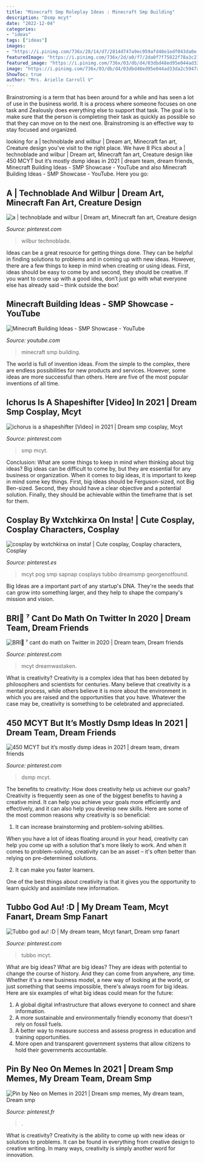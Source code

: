 ```yaml
---
title: "Minecraft Smp Roleplay Ideas : Minecraft Smp Building"
description: "Dsmp mcyt"
date: "2022-12-04"
categories:
- "ideas"
tags: ["ideas"]
images:
- "https://i.pinimg.com/736x/28/14/d7/2814d747a9ec959afd48e1edf043da0e.jpg"
featuredImage: "https://i.pinimg.com/736x/2d/a0/f7/2da0f7f75822f78a3c218c67f0ef7a55.jpg"
featured_image: "https://i.pinimg.com/736x/03/db/d4/03dbd48ed95e044ad33da2c5947a17ae.jpg"
image: "https://i.pinimg.com/736x/03/db/d4/03dbd48ed95e044ad33da2c5947a17ae.jpg"
ShowToc: true
author: "Mrs. Arielle Carroll V"
---
```



Brainstroming is a term that has been around for a while and has seen a lot of use in the business world. It is a process where someone focuses on one task and Zealously does everything else to support that task. The goal is to make sure that the person is completing their task as quickly as possible so that they can move on to the next one. Brainstroming is an effective way to stay focused and organized.

	

		
looking for a | technoblade and wilbur | Dream art, Minecraft fan art, Creature design you've visit to the right place. We have 8 Pics about a | technoblade and wilbur | Dream art, Minecraft fan art, Creature design like 450 MCYT but it’s mostly dsmp ideas in 2021 | dream team, dream friends, Minecraft Building Ideas - SMP Showcase - YouTube and also Minecraft Building Ideas - SMP Showcase - YouTube. Here you go:
		
    
## A | Technoblade And Wilbur | Dream Art, Minecraft Fan Art, Creature Design

<img loading=lazy src="https://i.pinimg.com/736x/2d/a0/f7/2da0f7f75822f78a3c218c67f0ef7a55.jpg" onerror="this.onerror=null;this.src='https://tse1.mm.bing.net/th?id=OIP.n7eVE9WftDHxOq3HBu9T9gHaIw&amp;pid=15.1';" alt="a | technoblade and wilbur | Dream art, Minecraft fan art, Creature design">

_Source: pinterest.com_

>wilbur technoblade. 

	

Ideas can be a great resource for getting things done. They can be helpful in finding solutions to problems and in coming up with new ideas. However, there are a few things to keep in mind when creating or using ideas. First, ideas should be easy to come by and second, they should be creative. If you want to come up with a good idea, don’t just go with what everyone else has already said – think outside the box!

    
## Minecraft Building Ideas - SMP Showcase - YouTube

<img loading=lazy src="http://i.ytimg.com/vi/ZC8Slynt59k/maxresdefault.jpg" onerror="this.onerror=null;this.src='https://tse2.mm.bing.net/th?id=OIP.t_622mCD3PNqX0j0IgT9-QHaEK&amp;pid=15.1';" alt="Minecraft Building Ideas - SMP Showcase - YouTube">

_Source: youtube.com_

>minecraft smp building. 

	

The world is full of invention ideas. From the simple to the complex, there are endless possibilities for new products and services. However, some ideas are more successful than others. Here are five of the most popular inventions of all time.

    
## Ichorus Is A Shapeshifter [Video] In 2021 | Dream Smp Cosplay, Mcyt

<img loading=lazy src="https://i.pinimg.com/736x/81/dd/88/81dd882488f8f8d9cabf9e831f6df951.jpg" onerror="this.onerror=null;this.src='https://tse2.mm.bing.net/th?id=OIP.4XG5UQfvQFVyTblg8GMYdwHaJ_&amp;pid=15.1';" alt="ichorus is a shapeshifter [Video] in 2021 | Dream smp cosplay, Mcyt">

_Source: pinterest.com_

>smp mcyt. 

	

Conclusion: What are some things to keep in mind when thinking about big ideas?
Big ideas can be difficult to come by, but they are essential for any business or organization. When it comes to big ideas, it is important to keep in mind some key things. First, big ideas should be Ferguson-sized, not Big Ben-sized. Second, they should have a clear objective and a potential solution. Finally, they should be achievable within the timeframe that is set for them.

    
## Cosplay By Wxtchkirxa On Insta! | Cute Cosplay, Cosplay Characters, Cosplay

<img loading=lazy src="https://i.pinimg.com/736x/28/14/d7/2814d747a9ec959afd48e1edf043da0e.jpg" onerror="this.onerror=null;this.src='https://tse1.mm.bing.net/th?id=OIP.f4KgeO7JzfYB6bMMUgySWwHaNn&amp;pid=15.1';" alt="cosplay by wxtchkirxa on insta! | Cute cosplay, Cosplay characters, Cosplay">

_Source: pinterest.es_

>mcyt pog smp sapnap cosplays tubbo dreamsmp georgenotfound. 

	

Big Ideas are a important part of any startup's DNA. They're the seeds that can grow into something larger, and they help to shape the company's mission and vision.

    
## BRI🤠 ⁷ Cant Do Math On Twitter In 2020 | Dream Team, Dream Friends

<img loading=lazy src="https://i.pinimg.com/736x/03/db/d4/03dbd48ed95e044ad33da2c5947a17ae.jpg" onerror="this.onerror=null;this.src='https://tse4.mm.bing.net/th?id=OIP.U7BOZKjzj9jWr-pRDgba2QHaF7&amp;pid=15.1';" alt="BRI🤠 ⁷ cant do math on Twitter in 2020 | Dream team, Dream friends">

_Source: pinterest.com_

>mcyt dreamwastaken. 

	

What is creativity?
Creativity is a complex idea that has been debated by philosophers and scientists for centuries. Many believe that creativity is a mental process, while others believe it is more about the environment in which you are raised and the opportunities that you have. Whatever the case may be, creativity is something to be celebrated and appreciated.

    
## 450 MCYT But It’s Mostly Dsmp Ideas In 2021 | Dream Team, Dream Friends

<img loading=lazy src="https://i.pinimg.com/474x/4c/1b/3b/4c1b3b32ad9d4c38eda8bd7de0e946af.jpg" onerror="this.onerror=null;this.src='https://tse2.mm.bing.net/th?id=OIP.ITyT7t41tLDAieo7cEiYfgAAAA&amp;pid=15.1';" alt="450 MCYT but it’s mostly dsmp ideas in 2021 | dream team, dream friends">

_Source: pinterest.com_

>dsmp mcyt. 

	

The benefits to creativity: How does creativity help us achieve our goals?
Creativity is frequently seen as one of the biggest benefits to having a creative mind. It can help you achieve your goals more efficiently and effectively, and it can also help you develop new skills. Here are some of the most common reasons why creativity is so beneficial: 
1. It can increase brainstorming and problem-solving abilities.

When you have a lot of ideas floating around in your head, creativity can help you come up with a solution that's more likely to work. And when it comes to problem-solving, creativity can be an asset – it's often better than relying on pre-determined solutions. 

2. It can make you faster learners.

One of the best things about creativity is that it gives you the opportunity to learn quickly and assimilate new information.

    
## Tubbo God Au! :D | My Dream Team, Mcyt Fanart, Dream Smp Fanart

<img loading=lazy src="https://i.pinimg.com/736x/21/ce/f0/21cef09833569ac71a099e7972ce05b3.jpg" onerror="this.onerror=null;this.src='https://tse4.mm.bing.net/th?id=OIP.cL9D36ZVzKsy5bMf18TFIwHaFQ&amp;pid=15.1';" alt="Tubbo god au! :D | My dream team, Mcyt fanart, Dream smp fanart">

_Source: pinterest.com_

>tubbo mcyt. 

	

What are big ideas?
What are big ideas? They are ideas with potential to change the course of history. And they can come from anywhere, any time. Whether it's a new business model, a new way of looking at the world, or just something that seems impossible, there's always room for big ideas. Here are six examples of what big ideas could mean for the future:
1. A global digital infrastructure that allows everyone to connect and share information.
2. A more sustainable and environmentally friendly economy that doesn't rely on fossil fuels.
3. A better way to measure success and assess progress in education and training opportunities.
4. More open and transparent government systems that allow citizens to hold their governments accountable.

    
## Pin By Neo On Memes In 2021 | Dream Smp Memes, My Dream Team, Dream Smp

<img loading=lazy src="https://i.pinimg.com/736x/df/93/ca/df93ca0aeeb8c0051d88dcde46c77a2c.jpg" onerror="this.onerror=null;this.src='https://tse1.mm.bing.net/th?id=OIP.myixuDK9Jzt7cuyRDSE4NgHaHT&amp;pid=15.1';" alt="Pin by Neo on Memes in 2021 | Dream smp memes, My dream team, Dream smp">

_Source: pinterest.fr_

>. 

	

What is creativity?
Creativity is the ability to come up with new ideas or solutions to problems. It can be found in everything from creative design to creative writing. In many ways, creativity is simply another word for innovation.

